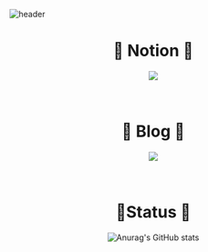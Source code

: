 ![header](https://capsule-render.vercel.app/api?type=waving&color=auto&height=150&section=header&text=&fontSize=90)

<div align="center">
<!--
<h1>✨ About me ✨</h1> 
![Likelion](http://is.am/5yga) <img src="https://img.shields.io/badge/-K--Shield.Jr-blue"> <img src="https://img.shields.io/badge/-AISEC-lightgrey"> 
<h5>I major in Human development & Family studies with a minor in Psychology.</h5>
<h5>I'm interested in Front-end and counseling.</h5>
-->


<h1>📒 Notion 📒</h1>
<a href="https://faceted-dash-136.notion.site/cae46d7069cb49cfb46f9ebc82be73dc"><img src="https://img.shields.io/badge/Notion-000000?style=flat-square&logo=Notion&logoColor=white"/></a>
  
<br>
<br>
<br>
<h1>📗 Blog 📗</h1>
<a href="https://velog.io/@hamham"><img src="https://img.shields.io/badge/velog-1DBF73?style=flat-square&logo=Vimeo&logoColor=white"/></a>


  

  
<br>
<br>
 <br> 
<h1>📌Status 📌</h1>

![Anurag's GitHub stats](https://github-readme-stats.vercel.app/api?username=biyamn&show_icons=true&theme=buefy)
